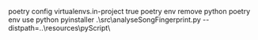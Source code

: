poetry config virtualenvs.in-project true
poetry env remove python
poetry env use python
pyinstaller .\src\analyseSongFingerprint.py --distpath=..\resources\pyScript\
